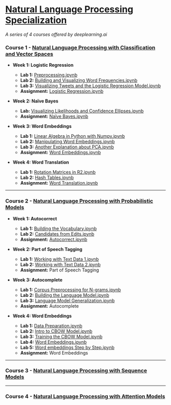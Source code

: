# [Natural Language Processing Specialization](https://www.coursera.org/specializations/natural-language-processing)
<i>A series of 4 courses offered by deeplearning.ai</i>

### Course 1 - [Natural Language Processing with Classification and Vector Spaces](https://www.coursera.org/learn/classification-vector-spaces-in-nlp)

* **Week 1: Logistic Regression**

  * **Lab 1:** [Preprocessing.ipynb](https://github.com/Andrew-Ng-s-number-one-fan/Natural-Language-Processing-Specialization/blob/master/01%20-%20Natural%20Language%20Processing%20with%20Classification%20and%20Vector%20Spaces/C1_W1_N1_Preprocessing.ipynb)
  * **Lab 2:** [Building and Visualizing Word Frequencies.ipynb](https://github.com/Andrew-Ng-s-number-one-fan/Natural-Language-Processing-Specialization/blob/master/01%20-%20Natural%20Language%20Processing%20with%20Classification%20and%20Vector%20Spaces/C1_W1_N2_Building%20and%20Visualizing%20Word%20Frequencies.ipynb)
  * **Lab 3:** [Visualizing Tweets and the Logistic Regression Model.ipynb](https://github.com/Andrew-Ng-s-number-one-fan/Natural-Language-Processing-Specialization/blob/master/01%20-%20Natural%20Language%20Processing%20with%20Classification%20and%20Vector%20Spaces/C1_W1_N3_Visualizing%20Tweets%20and%20the%20Logistic%20Regression%20Model.ipynb)
  * **Assignment:** [Logistic Regression.ipynb](https://github.com/Andrew-Ng-s-number-one-fan/Natural-Language-Processing-Specialization/blob/master/01%20-%20Natural%20Language%20Processing%20with%20Classification%20and%20Vector%20Spaces/C1_W1_Assignment.ipynb)
  
* **Week 2: Naïve Bayes**
  * **Lab:** [Visualizing Likelihoods and Confidence Ellipses.ipynb](https://github.com/Andrew-Ng-s-number-one-fan/Natural-Language-Processing-Specialization/blob/master/01%20-%20Natural%20Language%20Processing%20with%20Classification%20and%20Vector%20Spaces/C1_W2_N1_Visualizing%20Likelihoods%20and%20Confidence%20Ellipses.ipynb)
  * **Assignment:** [Naïve Bayes.ipynb](https://github.com/Andrew-Ng-s-number-one-fan/Natural-Language-Processing-Specialization/blob/master/01%20-%20Natural%20Language%20Processing%20with%20Classification%20and%20Vector%20Spaces/C1_W2_Assignment.ipynb)
  
* **Week 3: Word Embeddings**
  * **Lab 1:** [Linear Algebra in Python with Numpy.ipynb](https://github.com/Andrew-Ng-s-number-one-fan/Natural-Language-Processing-Specialization/blob/master/01%20-%20Natural%20Language%20Processing%20with%20Classification%20and%20Vector%20Spaces/C1_W3_N1_Linear%20Algebra%20in%20Python%20with%20NumPy.ipynb)
  * **Lab 2:** [Manipulating Word Embeddings.ipynb](https://github.com/Andrew-Ng-s-number-one-fan/Natural-Language-Processing-Specialization/blob/master/01%20-%20Natural%20Language%20Processing%20with%20Classification%20and%20Vector%20Spaces/C1_W3_N2_Manipulating%20Word%20Embeddings.ipynb)
  * **Lab 3:** [Another Explanation about PCA.ipynb](https://github.com/Andrew-Ng-s-number-one-fan/Natural-Language-Processing-Specialization/blob/master/01%20-%20Natural%20Language%20Processing%20with%20Classification%20and%20Vector%20Spaces/C1_W3_N3_Another%20Explanation%20about%20PCA.ipynb)
  * **Assignment:** [Word Embeddings.ipynb](https://github.com/Andrew-Ng-s-number-one-fan/Natural-Language-Processing-Specialization/blob/master/01%20-%20Natural%20Language%20Processing%20with%20Classification%20and%20Vector%20Spaces/C1_W3_Assignment.ipynb)
  
* **Week 4: Word Translation**
  * **Lab 1:** [Rotation Matrices in R2.ipynb](https://github.com/Andrew-Ng-s-number-one-fan/Natural-Language-Processing-Specialization/blob/master/01%20-%20Natural%20Language%20Processing%20with%20Classification%20and%20Vector%20Spaces/C1_W4_N1_Vector%20Manipulation%20in%20Python.ipynb)
  * **Lab 2:** [Hash Tables.ipynb](https://github.com/Andrew-Ng-s-number-one-fan/Natural-Language-Processing-Specialization/blob/master/01%20-%20Natural%20Language%20Processing%20with%20Classification%20and%20Vector%20Spaces/C1_W4_N2_Hash%20Functions%20and%20Multiplanes.ipynb)
  * **Assignment:** [Word Translation.ipynb]()

<hr>

### Course 2 - [Natural Language Processing with Probabilistic Models](https://www.coursera.org/learn/probabilistic-models-in-nlp)

* **Week 1: Autocorrect**

  * **Lab 1:** [Building the Vocabulary.ipynb](https://github.com/Andrew-Ng-s-number-one-fan/Natural-Language-Processing-Specialization/blob/master/02%20-%20Natural%20Language%20Processing%20with%20Probabilistic%20Models/C2_W1_N1_Building%20the%20Vocabulary.ipynb)
  * **Lab 2:** [Candidates from Edits.ipynb](https://github.com/Andrew-Ng-s-number-one-fan/Natural-Language-Processing-Specialization/blob/master/02%20-%20Natural%20Language%20Processing%20with%20Probabilistic%20Models/C2_W1_N2_Candidates%20from%20Edits.ipynb)
  * **Assignment:** [Autocorrect.ipynb]()
  
* **Week 2: Part of Speech Tagging**

  * **Lab 1:** [Working with Text Data 1.ipynb]()
  * **Lab 2:** [Working with Text Data 2.ipynb]()
  * **Assignment:** Part of Speech Tagging
  
* **Week 3: Autocomplete**

  * **Lab 1:** [Corpus Preprocessing for N-grams.ipynb]()
  * **Lab 2:** [Building the Language Model.ipynb]()
  * **Lab 3:** [Language Model Generalization.ipynb]()
  * **Assignment:** Autocomplete
  
* **Week 4: Word Embeddings**

  * **Lab 1:** [Data Preparation.ipynb]()
  * **Lab 2:** [Intro to CBOW Model.ipynb]()
  * **Lab 3:** [Training the CBOW Model.ipynb]()
  * **Lab 4:** [Word Embeddings.ipynb]()
  * **Lab 5:** [Word embeddings Step by Step.ipynb]()
  * **Assignment:** Word Embeddings

<hr>

### Course 3 - [Natural Language Processing with Sequence Models](https://www.coursera.org/learn/sequence-models-in-nlp)

<hr>

### Course 4 - [Natural Language Processing with Attention Models](https://www.coursera.org/learn/attention-models-in-nlp)
